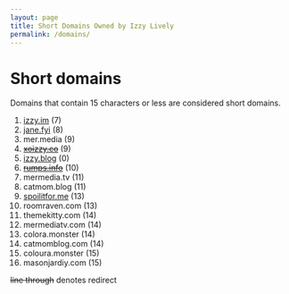 ```yaml
---
layout: page
title: Short Domains Owned by Izzy Lively
permalink: /domains/
---
```


# Short domains
Domains that contain 15 characters or less are considered short domains.

1. [izzy.im](/) (7)
2. [jane.fyi](//jane.fyi) (8)
3. mer.media (9)
4. ~~[xoizzy.co](//izzy.blog)~~ (9)
5. [izzy.blog](//izzy.blog) (0)
6. ~~[rumps.info](//izzy.blog/tag/rumps/)~~ (10)
7. mermedia.tv (11)
8. catmom.blog (11)
9. [spoilitfor.me](//spoilitfor.me) (13)
10. roomraven.com (13)
11. themekitty.com (14)
12. mermediatv.com (14)
13. colora.monster (14)
14. catmomblog.com (14)
15. coloura.monster (15)
16. masonjardiy.com (15)

~~line through~~ denotes redirect
